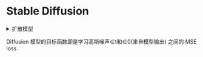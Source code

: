 # Stable Diffusion

<details>

<summary>扩散模型</summary>

在前向阶段对图像逐步施加噪声，直至图像被破坏变成完全的高斯噪声，然后在逆向阶段学习从高斯噪声还原为原始图像的过程

&#x20;

前向阶段：在原始图像X0上逐步增加噪声，每一步得到的图像Xt只和上一步的结果Xt-1相关，直至第T步的图像Xt变为纯高斯噪声



逆向阶段：不断去除噪声的过程, 首先给定高斯噪声Xt, 通过逐步去噪, 直至最终将原图像X0给恢复出来

&#x20;

模型训练完成后, 只要给定高斯随机噪声, 就可以生成一张从未见过的图像

</details>

Diffusion 模型的目标函数即是学习高斯噪声∈t和∈0(来自模型输出) 之间的 MSE loss

